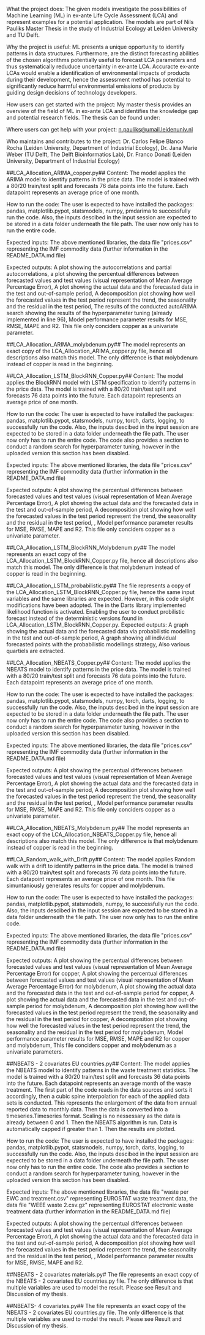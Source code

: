 What the project does:
The given models investigate the possibilities of Machine Learning (ML) in ex-ante Life Cycle Assessment (LCA) and represent examples for a potential application. The models are part of Nils Pauliks Master Thesis in the study of Industrial Ecology at Leiden University and TU Delft.

Why the project is useful:
ML presents a unique opportunity to identify patterns in data structures. Furthermore, are the distinct forecasting abilities of the chosen algorithms potentially useful to forecast LCA parameters and thus systematically reduduce uncertainty in ex-ante LCA. Accuracte ex-ante LCAs
would enable a identification of environmental impacts of products during their development, hence the assessment method has potential to significantly reduce harmful environmental emissions of products by guiding design decisions of technology developers.

How users can get started with the project:
My master thesis provides an overview of the field of ML in ex-ante LCA and identifies the knowledge gap and potential research fields. The thesis can be found under:

Where users can get help with your project:
n.pauliks@umail.leidenuniv.nl

Who maintains and contributes to the project:
Dr. Carlos Felipe Blanco Rocha (Leiden University, Department of Industrial Ecology), Dr. Jana Marie Weber (TU Delft, The Delft Bioinformatics Lab), Dr. Franco Donati (Leiden University, Department of Industrial Ecology)


##LCA_Allocation_ARIMA_copper.py##
Content: The model applies the ARIMA model to identify patterns in the price data. The model is trained with a 80/20 train/test split and forecasts 76 data points into the future. Each datapoint represents an average price of one month. 

How to run the code: The user is expected to have installed the packages: pandas, matplotlib.pypot, statsmodels, numpy, pmdarima to successfully run the code. Also, the inputs descibed in the input session are expected to be stored in a data folder underneath the file path.
The user now only has to run the entire code.

Expected inputs: The above mentioned libraries, the data file "prices.csv" representing the IMF commodity data (further information in the README_DATA.md file)

Expected outputs: A plot showing the autocorrelations and partial autocorrelations, a plot showing the percentual differences between forecasted values and test values (visual representation of Mean Average Percentage Error), A plot showing the actual data and the forecasted 
data in the test and out-of-sample period, A decomposition plot showing how well the forecasted values in the test period represent the trend, the seasonality and the residual in the test period, The results of the conducted autoARIMA search showing the results of the 
hyperparameter tuning (already implemented in line 96), Model performance parameter results for MSE, RMSE, MAPE and R2. This file only conciders copper as a univariate parameter.

##LCA_Allocation_ARIMA_molybdenum.py##
The model represents an exact copy of the LCA_Allocation_ARIMA_copper.py file, hence all descriptions also match this model. The only difference is that molybdenum instead of copper is read in the beginning.

##LCA_Allocation_LSTM_BlockRNN_Copper.py##
Content: The model applies the BlockRNN model with LSTM specification to identify patterns in the price data. The model is trained with a 80/20 train/test split and forecasts 76 data points into the future. Each datapoint represents an average price of one month. 

How to run the code: The user is expected to have installed the packages: pandas, matplotlib.pypot, statsmodels, numpy, torch, darts, logging, to successfully run the code. Also, the inputs descibed in the input session are expected to be stored in a data folder underneath the file path.
The user now only has to run the entire code. The code also provides a section to conduct a random search for hyperparameter tuning, however in the uploaded version this section has been disabled.

Expected inputs: The above mentioned libraries, the data file "prices.csv" representing the IMF commodity data (further information in the README_DATA.md file)

Expected outputs: A plot showing the percentual differences between forecasted values and test values (visual representation of Mean Average Percentage Error), A plot showing the actual data and the forecasted 
data in the test and out-of-sample period, A decomposition plot showing how well the forecasted values in the test period represent the trend, the seasonality and the residual in the test period, , Model performance parameter results for MSE, RMSE, MAPE and R2. 
This file only conciders copper as a univariate parameter.

##LCA_Allocation_LSTM_BlockRNN_Molybdenum.py##
The model represents an exact copy of the LCA_Allocation_LSTM_BlockRNN_Copper.py file, hence all descriptions also match this model. The only difference is that molybdenum instead of copper is read in the beginning.

##LCA_Allocation_LSTM_probabilistic.py##
The file represents a copy of the LCA_Allocation_LSTM_BlockRNN_Copper.py file, hence the same input variables and the same libraries are expected. However, in this code slight modifications have been adopted. The in the Darts library implemented likelihood function is 
activated. Enabling the user to conduct probilistic forecast instead of the deterministic versions found in LCA_Allocation_LSTM_BlockRNN_Copper.py. 
Expected outputs: A graph showing the actual data and the forecasted data via probabilistic modelling in the test and out-of-sample period, A graph showing all individual forecasted points with the probabilistic modellings strategy, Also various quartiels are extracted. 

##LCA_Allocation_NBEATS_Copper.py##
Content: The model applies the NBEATS model to identify patterns in the price data. The model is trained with a 80/20 train/test split and forecasts 76 data points into the future. Each datapoint represents an average price of one month. 

How to run the code: The user is expected to have installed the packages: pandas, matplotlib.pypot, statsmodels, numpy, torch, darts, logging, to successfully run the code. Also, the inputs descibed in the input session are expected to be stored in a data folder underneath the file path.
The user now only has to run the entire code. The code also provides a section to conduct a random search for hyperparameter tuning, however in the uploaded version this section has been disabled.

Expected inputs: The above mentioned libraries, the data file "prices.csv" representing the IMF commodity data (further information in the README_DATA.md file)

Expected outputs: A plot showing the percentual differences between forecasted values and test values (visual representation of Mean Average Percentage Error), A plot showing the actual data and the forecasted 
data in the test and out-of-sample period, A decomposition plot showing how well the forecasted values in the test period represent the trend, the seasonality and the residual in the test period, , Model performance parameter results for MSE, RMSE, MAPE and R2. 
This file only conciders copper as a univariate parameter.

##LCA_Allocation_NBEATS_Molybdenum.py##
The model represents an exact copy of the LCA_Allocation_NBEATS_Copper.py file, hence all descriptions also match this model. The only difference is that molybdenum instead of copper is read in the beginning.

##LCA_Random_walk_with_Drift.py##
Content: The model applies Random walk with a drift to identify patterns in the price data. The model is trained with a 80/20 train/test split and forecasts 76 data points into the future. Each datapoint represents an average price of one month. This file simuntaniously
generates results for copper and molybdenum.

How to run the code: The user is expected to have installed the packages: pandas, matplotlib.pypot, statsmodels, numpy, to successfully run the code. Also, the inputs descibed in the input session are expected to be stored in a data folder underneath the file path.
The user now only has to run the entire code. 

Expected inputs: The above mentioned libraries, the data file "prices.csv" representing the IMF commodity data (further information in the README_DATA.md file)

Expected outputs: A plot showing the percentual differences between forecasted values and test values (visual representation of Mean Average Percentage Error) for copper, A plot showing the percentual differences between forecasted values and test values (visual representation of Mean Average Percentage Error) 
for molybdenum, A plot showing the actual data and the forecasted data in the test and out-of-sample period for copper, A plot showing the actual data and the forecasted data in the test and out-of-sample period for molybdenum,
A decomposition plot showing how well the forecasted values in the test period represent the trend, the seasonality and the residual in the test period for copper, 
A decomposition plot showing how well the forecasted values in the test period represent the trend, the seasonality and the residual in the test period for molybdenum, 
Model performance parameter results for MSE, RMSE, MAPE and R2 for copper and molybdenum,  This file conciders copper and molybdenum as a univariate parameters.

##NBEATS - 2 covariates EU countries.py##
Content: The model applies the NBEATS model to identify patterns in the waste treatment statistics. The model is trained with a 80/20 train/test split and forecasts 36 data points into the future. Each datapoint represents an average month of the waste treatment. 
The first part of the code reads in the data sources and sorts it accordingly, then  a cubic spine interpolation for each of the applied data sets is conducted. This represents the enlargement of the data from annual reported data to monthly data. 
Then the data is converted into a timeseries.Timeseries format. Scaling is no nessessary as the data is already between 0 and 1. Then the NBEATS algorithm is run. Data is automatically capped if greater than 1. Then the results are plotted.

How to run the code: The user is expected to have installed the packages: pandas, matplotlib.pypot, statsmodels, numpy, torch, darts, logging, to successfully run the code. Also, the inputs descibed in the input session are expected to be stored in a data folder underneath the file path.
The user now only has to run the entire code. The code also provides a section to conduct a random search for hyperparameter tuning, however in the uploaded version this section has been disabled.

Expected inputs: The above mentioned libraries, the data file "waste per EWC and treatment.csv" representing EUROSTAT waste treatment data, the data file "WEEE waste 2.csv.gz" representing EUROSTAT electronic waste treatment data (further information in the README_DATA.md file)

Expected outputs: A plot showing the percentual differences between forecasted values and test values (visual representation of Mean Average Percentage Error), A plot showing the actual data and the forecasted 
data in the test and out-of-sample period, A decomposition plot showing how well the forecasted values in the test period represent the trend, the seasonality and the residual in the test period, , Model performance parameter results for MSE, RMSE, MAPE and R2. 

##NBEATS - 2 covariates materials.py#
The file represents an exact copy of the NBEATS - 2 covariates EU countries.py file. The only difference is that multiple variables are used to model the result. Please see Result and Discussion of my thesis.

##NBEATS- 4 covariates.py##
The file represents an exact copy of the NBEATS - 2 covariates EU countries.py file. The only difference is that multiple variables are used to model the result. Please see Result and Discussion of my thesis.
